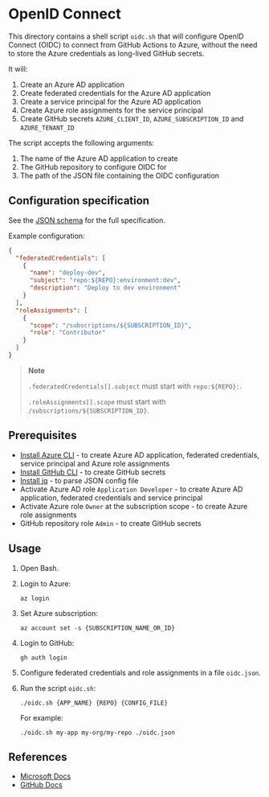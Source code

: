 # OpenID Connect

This directory contains a shell script `oidc.sh` that will configure OpenID Connect (OIDC) to connect from GitHub Actions to Azure, without the need to store the Azure credentials as long-lived GitHub secrets.

It will:

1. Create an Azure AD application
1. Create federated credentials for the Azure AD application
1. Create a service principal for the Azure AD application
1. Create Azure role assignments for the service principal
1. Create GitHub secrets `AZURE_CLIENT_ID`, `AZURE_SUBSCRIPTION_ID` and `AZURE_TENANT_ID`

The script accepts the following arguments:

1. The name of the Azure AD application to create
1. The GitHub repository to configure OIDC for
1. The path of the JSON file containing the OIDC configuration

## Configuration specification

See the [JSON schema](oidc.schema.json) for the full specification.

Example configuration:

```json
{
  "federatedCredentials": [
    {
      "name": "deploy-dev",
      "subject": "repo:${REPO}:environment:dev",
      "description": "Deploy to dev environment"
    }
  ],
  "roleAssignments": [
    {
      "scope": "/subscriptions/${SUBSCRIPTION_ID}",
      "role": "Contributor"
    }
  ]
}
```

> **Note**
>
> `.federatedCredentials[].subject` must start with `repo:${REPO}:`.
>
> `.roleAssignments[].scope` must start with `/subscriptions/${SUBSCRIPTION_ID}`.

## Prerequisites

- [Install Azure CLI](https://docs.microsoft.com/en-us/cli/azure/install-azure-cli) - to create Azure AD application, federated credentials, service principal and Azure role assignments
- [Install GitHub CLI](https://cli.github.com) - to create GitHub secrets
- [Install jq](https://stedolan.github.io/jq/download/) - to parse JSON config file
- Activate Azure AD role `Application Developer` - to create Azure AD application, federated credentials and service principal
- Activate Azure role `Owner` at the subscription scope - to create Azure role assignments
- GitHub repository role `Admin` - to create GitHub secrets

## Usage

1. Open Bash.

1. Login to Azure:

    ```console
    az login
    ```

1. Set Azure subscription:

    ```console
    az account set -s {SUBSCRIPTION_NAME_OR_ID}
    ```

1. Login to GitHub:

    ```console
    gh auth login
    ```

1. Configure federated credentials and role assignments in a file `oidc.json`.

1. Run the script `oidc.sh`:

    ```console
    ./oidc.sh {APP_NAME} {REPO} {CONFIG_FILE}
    ```

    For example:

    ```console
    ./oidc.sh my-app my-org/my-repo ./oidc.json
    ```

## References

- [Microsoft Docs](https://docs.microsoft.com/en-us/azure/developer/github/connect-from-azure)
- [GitHub Docs](https://docs.github.com/en/actions/deployment/security-hardening-your-deployments/configuring-openid-connect-in-azure)
